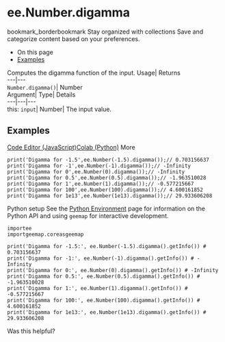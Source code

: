  
#  ee.Number.digamma 
bookmark_borderbookmark Stay organized with collections  Save and categorize content based on your preferences.
  * On this page
  * [Examples](https://developers.google.com/earth-engine/apidocs/ee-number-digamma#examples)


Computes the digamma function of the input. 
Usage| Returns  
---|---  
`Number.digamma()`| Number  
Argument| Type| Details  
---|---|---  
this: `input`| Number| The input value.  
## Examples
[Code Editor (JavaScript)](https://developers.google.com/earth-engine/apidocs/ee-number-digamma#code-editor-javascript-sample)[Colab (Python)](https://developers.google.com/earth-engine/apidocs/ee-number-digamma#colab-python-sample) More
```
print('Digamma for -1.5',ee.Number(-1.5).digamma());// 0.703156637
print('Digamma for -1',ee.Number(-1).digamma());// -Infinity
print('Digamma for 0',ee.Number(0).digamma());// -Infinity
print('Digamma for 0.5',ee.Number(0.5).digamma());// -1.963510028
print('Digamma for 1',ee.Number(1).digamma());// -0.577215667
print('Digamma for 100',ee.Number(100).digamma());// 4.600161852
print('Digamma for 1e13',ee.Number(1e13).digamma());// 29.933606208
```
Python setup
See the [ Python Environment](https://developers.google.com/earth-engine/guides/python_install) page for information on the Python API and using `geemap` for interactive development.
```
importee
importgeemap.coreasgeemap
```
```
print('Digamma for -1.5:', ee.Number(-1.5).digamma().getInfo()) # 0.703156637
print('Digamma for -1:', ee.Number(-1).digamma().getInfo()) # -Infinity
print('Digamma for 0:', ee.Number(0).digamma().getInfo()) # -Infinity
print('Digamma for 0.5:', ee.Number(0.5).digamma().getInfo()) # -1.963510028
print('Digamma for 1:', ee.Number(1).digamma().getInfo()) # -0.577215667
print('Digamma for 100:', ee.Number(100).digamma().getInfo()) # 4.600161852
print('Digamma for 1e13:', ee.Number(1e13).digamma().getInfo()) # 29.933606208
```

Was this helpful?
